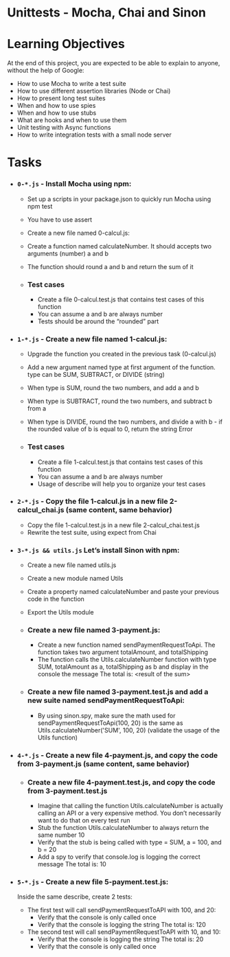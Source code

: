 # Unittests - Mocha, Chai and Sinon

# Learning Objectives

At the end of this project, you are expected to be able to explain to anyone, without the help of Google:

* How to use Mocha to write a test suite
* How to use different assertion libraries (Node or Chai)
* How to present long test suites
* When and how to use spies
* When and how to use stubs
* What are hooks and when to use them
* Unit testing with Async functions
* How to write integration tests with a small node server

# Tasks

* ### `0-*.js` - Install Mocha using npm:

  * Set up a scripts in your package.json to quickly run Mocha using npm test
  * You have to use assert
  * Create a new file named 0-calcul.js:
  * Create a function named calculateNumber. It should accepts two arguments (number) a and b
  * The function should round a and b and return the sum of it

  * ### Test cases

    * Create a file 0-calcul.test.js that contains test cases of this function
    * You can assume a and b are always number
    * Tests should be around the “rounded” part

* ### `1-*.js` - Create a new file named 1-calcul.js:

  * Upgrade the function you created in the previous task (0-calcul.js)
  * Add a new argument named type at first argument of the function. type can be SUM, SUBTRACT, or DIVIDE (string)
  * When type is SUM, round the two numbers, and add a and b
  * When type is SUBTRACT, round the two numbers, and subtract b from a
  * When type is DIVIDE, round the two numbers, and divide a with b - if the rounded value of b is equal to 0, return the string Error

  * ### Test cases

    * Create a file 1-calcul.test.js that contains test cases of this function
    * You can assume a and b are always number
    * Usage of describe will help you to organize your test cases

* ### `2-*.js` - Copy the file 1-calcul.js in a new file 2-calcul_chai.js (same content, same behavior)
  * Copy the file 1-calcul.test.js in a new file 2-calcul_chai.test.js
  * Rewrite the test suite, using expect from Chai

* ### `3-*.js && utils.js` Let’s install Sinon with npm:

  * Create a new file named utils.js
  * Create a new module named Utils
  * Create a property named calculateNumber and paste your previous code in the function
  * Export the Utils module

  * ### Create a new file named 3-payment.js:

    * Create a new function named sendPaymentRequestToApi. The function takes two argument totalAmount, and totalShipping
    * The function calls the Utils.calculateNumber function with type SUM, totalAmount as a, totalShipping as b and display in the console the message The total is: <result of the sum\>

  * ### Create a new file named 3-payment.test.js and add a new suite named sendPaymentRequestToApi:

    * By using sinon.spy, make sure the math used for sendPaymentRequestToApi(100, 20) is the same as Utils.calculateNumber('SUM', 100, 20) (validate the usage of the Utils function)

* ### `4-*.js` - Create a new file 4-payment.js, and copy the code from 3-payment.js (same content, same behavior)

  * ### Create a new file 4-payment.test.js, and copy the code from 3-payment.test.js

    * Imagine that calling the function Utils.calculateNumber is actually calling an API or a very expensive method. You don’t necessarily want to do that on every test run
    * Stub the function Utils.calculateNumber to always return the same number 10
    * Verify that the stub is being called with type = SUM, a = 100, and b = 20
    * Add a spy to verify that console.log is logging the correct message The total is: 10

* ### `5-*.js` - Create a new file 5-payment.test.js:
  Inside the same describe, create 2 tests:
  * The first test will call sendPaymentRequestToAPI with 100, and 20:
    * Verify that the console is only called once
    * Verify that the console is logging the string The total is: 120
  * The second test will call sendPaymentRequestToAPI with 10, and 10:
    * Verify that the console is logging the string The total is: 20
    * Verify that the console is only called once
